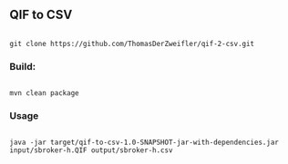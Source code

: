 <h2>QIF to CSV</h2>

<code>
git clone https://github.com/ThomasDerZweifler/qif-2-csv.git
</code>

<h3>Build:</h3>
<code>
mvn clean package
</code>

<h3>Usage</h3>
<code>
java -jar target/qif-to-csv-1.0-SNAPSHOT-jar-with-dependencies.jar input/sbroker-h.QIF output/sbroker-h.csv
</code>